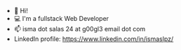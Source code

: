 - 👋 Hi!
- 💻 I'm a fullstack Web Developer
- 📫 isma dot salas 24 at g00gl3 email dot com
- LinkedIn profile: https://www.linkedin.com/in/ismaslpz/

<!---
elmerolero/elmerolero is a ✨ special ✨ repository because its `README.md` (this file) appears on your GitHub profile.
You can click the Preview link to take a look at your changes.
--->
